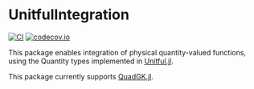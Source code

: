# UnitfulIntegration

[![CI](https://github.com/PainterQubits/UnitfulIntegration.jl/actions/workflows/CI.yml/badge.svg?branch=master)](https://github.com/PainterQubits/UnitfulIntegration.jl/actions/workflows/CI.yml)
[![codecov.io](https://codecov.io/github/PainterQubits/UnitfulIntegration.jl/coverage.svg?branch=master)](https://codecov.io/github/PainterQubits/UnitfulIntegration.jl?branch=master)

This package enables integration of physical quantity-valued functions, using
the Quantity types implemented in [Unitful.jl](https://github.com/ajkeller34/Unitful.jl).

This package currently supports [QuadGK.jl](https://github.com/JuliaMath/QuadGK.jl).

